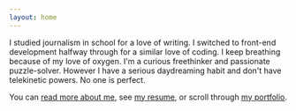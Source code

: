 ```yaml
---
layout: home
---
```


I studied journalism in school for a love of writing. I switched to front-end development halfway through for a similar love of coding. I keep breathing because of my love of oxygen. I'm a curious freethinker and passionate puzzle-solver. However I have a serious daydreaming habit and don't have telekinetic powers. No one is perfect.

You can [read more about me](/about/), see [my resume](/resume/), or scroll through [my portfolio](/portfolio/).